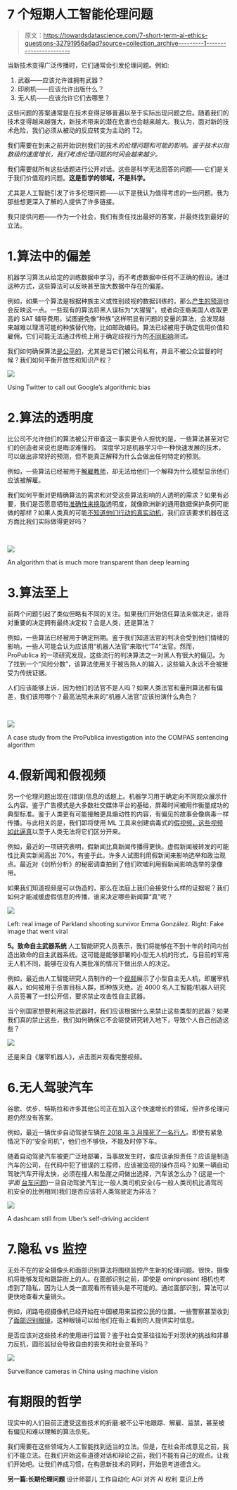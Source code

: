 # 7 个短期人工智能伦理问题

> 原文：<https://towardsdatascience.com/7-short-term-ai-ethics-questions-32791956a6ad?source=collection_archive---------1----------------------->

当新技术变得广泛传播时，它们通常会引发伦理问题。例如:

1.  武器——应该允许谁拥有武器？
2.  印刷机——应该允许出版什么？
3.  无人机——应该允许它们去哪里？

这些问题的答案通常是在技术变得足够普遍以至于实际出现问题之后。随着我们的技术变得越来越强大，新技术带来的潜在危害也会越来越大。我认为，面对新的技术危险，我们必须从被动的反应转变为主动的 T2。

我们需要在到来之前开始识别我们的技术*的伦理问题和可能的影响。鉴于技术以指数级的速度增长，我们考虑伦理问题的时间会越来越少。*

我们需要就所有这些话题进行公开对话。这些是科学无法回答的问题——它们是关于我们价值观的问题。**这是哲学的领域，不是科学。**

尤其是人工智能引发了许多伦理问题——以下是我认为值得考虑的一些问题。我为那些想更深入了解的人提供了许多链接。

我只提供问题——作为一个社会，我们有责任找出最好的答案，并最终找到最好的立法。

# 1.算法中的偏差

机器学习算法从给定的训练数据中学习，而不考虑数据中任何不正确的假设。通过这种方式，这些算法可以反映甚至放大数据中存在的偏差。

例如，如果一个算法是根据种族主义或性别歧视的数据训练的，那么[产生的预测](https://www.propublica.org/article/breaking-the-black-box-how-machines-learn-to-be-racist?)也会反映这一点。一些现有的算法将黑人误标为“大猩猩”，或者向亚裔美国人收取更高的 SAT 辅导费用。试图避免像“种族”这样明显有问题的变量的算法，会发现越来越难以理清可能的种族替代物，比如邮政编码。算法已经被用于确定信用价值和雇佣，它们可能无法通过传统上用于确定歧视行为的[不同影响](https://en.wikipedia.org/wiki/Disparate_impact)测试。

我们如何确保算法[是公平的](https://www.technologyreview.com/s/601775/why-we-should-expect-algorithms-to-be-biased/)，尤其是当它们被公司私有，并且不被公众监督的时候？我们如何平衡开放性和知识产权？

![](img/84f2aadbdc49aa15a60f759b684d685c.png)

Using Twitter to call out Google’s algorithmic bias

# 2.算法的透明度

比公司不允许他们的算法被公开审查这一事实更令人担忧的是，一些算法甚至对它们的创造者来说也是晦涩难懂的。
深度学习是机器学习中一种快速发展的技术，可以做出非常好的预测，但不能真正解释为什么会做出任何特定的预测。

例如，一些算法已经被用于[解雇教师](https://www.bloomberg.com/view/articles/2017-05-15/don-t-grade-teachers-with-a-bad-algorithm)，却无法给他们一个解释为什么模型显示他们应该被解雇。

我们如何平衡对更精确算法的需求和对受这些算法影响的人透明的需求？如果有必要，我们是否愿意牺牲[准确性来换取](https://arxiv.org/pdf/1606.08813v1.pdf)透明度，就像欧洲新的通用数据保护条例可能做的那样？如果人类真的可能[不知道他们行动的真实动机](https://medium.com/conversations-with-tyler/robin-hanson-tyler-cowen-signaling-the-elephant-in-the-brain-e1444b69baa7)，我们应该要求机器在这方面比我们实际做得更好吗？

​

![](img/82656a0fb180a6869b477c586419056b.png)

An algorithm that is much more transparent than deep learning

# 3.算法至上

前两个问题引起了类似但略有不同的关注。如果我们开始信任算法来做决定，谁将对重要的决定拥有最终决定权？会是人类，还是算法？

例如，一些算法已经被用于确定刑期。鉴于我们知道法官的判决会受到他们情绪的影响，一些人可能会认为应该用“机器人法官”来取代“T4”法官。然而，ProPublica 的一项研究发现，这些流行的判决算法之一对黑人有很大的偏见。为了找到一个“风险分数”，该算法使用关于被告熟人的输入，这些输入永远不会被接受为传统证据。

人们应该能够上诉，因为他们的法官不是人吗？如果人类法官和量刑算法都有偏差，我们该用哪个？最高法院未来的“机器人法官”应该扮演什么角色？

​

![](img/7bb7bed5c4079db3deac54ef451ede7e.png)

A case study from the ProPublica investigation into the COMPAS sentencing algorithm

# 4.假新闻和假视频

另一个伦理问题出现在(错误)信息的话题上。机器学习用于确定向不同观众展示什么内容。鉴于广告模式是大多数社交媒体平台的基础，屏幕时间被用作衡量成功的典型标准。鉴于人类更有可能接触更具煽动性的内容，有偏见的故事会像病毒一样传播。与此相关的是，我们即将使用 ML 工具来创建病毒式的[假视频，这些视频如此逼真](http://www.latimes.com/business/technology/la-fi-tn-fake-videos-20180219-story.html)以至于人类无法将它们区分开来。

例如，最近的一项研究表明，假新闻比真新闻传播得更快。虚假新闻被转发的可能性比真实新闻高出 70%。有鉴于此，许多人试图利用假新闻来影响选举和政治观点。最近对《剑桥分析》的秘密调查拍到了他们吹嘘利用假新闻影响选举的录像带。

如果我们知道视频是可以伪造的，那么在法庭上我们会接受什么样的证据呢？我们如何才能减缓虚假信息的传播，谁来决定哪些新闻算“真”呢？

![](img/a292e4e3772a1c1c9032775cb00a619b.png)

Left: real image of Parkland shooting survivor Emma González. Right: Fake image that went viral

**5。致命自主武器系统** 
人工智能研究人员表示，我们将能够在不到十年的时间内创造出致命的自主武器系统。这可能是能够部署的小型无人机的形式，与目前的军用无人机不同，能够在没有人类批准的情况下做出杀人的决定。

例如，最近由人工智能研究人员制作的一个[视频](https://www.youtube.com/watch?v=ecClODh4zYk)展示了小型自主无人机，即屠宰机器人，如何被用于杀害目标人群，即种族灭绝。近 4000 名人工智能/机器人研究人员签署了一封公开信，要求禁止攻击性自主武器。

当个别国家想要利用这些武器时，我们应该根据什么来禁止这些类型的武器？如果我们真的禁止这些，我们如何确保它不会驱使研究转入地下，导致个人自己创造这些？

![](img/12d25a56004eb11846c77c985f061d4d.png)

还是来自《屠宰机器人》，点击图片观看完整视频。

# 6.无人驾驶汽车

谷歌、优步、特斯拉和许多其他公司正在加入这个快速增长的领域，但许多伦理问题仍然没有答案。

例如，最近一辆优步自动驾驶车辆[在 2018 年 3 月撞死了一名行人](https://www.theguardian.com/technology/2018/mar/22/video-released-of-uber-self-driving-crash-that-killed-woman-in-arizona)。即使有紧急情况下的“安全司机”，他们也不够快，不能及时停下车。

随着自动驾驶汽车被更广泛地部署，当事故发生时，谁应该承担责任？应该是制造汽车的公司，在代码中犯了错误的工程师，应该被监视的操作员吗？如果一辆自动驾驶汽车开得太快，必须在撞人和坠崖之间做出选择，汽车该怎么办？(这是一个*字面* [台车问题](https://en.wikipedia.org/wiki/Trolley_problem))一旦自动驾驶汽车比一般人类司机安全(与一般人类司机比酒驾司机安全的比例相同)我们是否应该将人类驾驶定为非法？

![](img/b0cf6940a854467ea5a1fb425558b870.png)

A dashcam still from Uber’s self-driving accident

# 7.隐私 vs 监控

无处不在的安全摄像头和面部识别算法将围绕监控产生新的伦理问题。很快，摄像机将能够发现和跟踪街上的人。在面部识别之前，即使是 ominpresent 相机也考虑到了隐私，因为让人类一直观看所有镜头是不可能的。通过面部识别，算法可以更快地查看大量镜头。

例如，闭路电视摄像机已经开始在中国被用来监控公民的位置。一些警察甚至收到了[面部识别眼镜](https://www.theverge.com/2018/2/8/16990030/china-facial-recognition-sunglasses-surveillance)，这种眼镜可以给他们在街上看到的人提供实时信息。

是否应该对这些技术的使用进行监管？鉴于社会变革往往始于对现状的挑战和非暴力反抗，圆形监狱会导致自由的丧失和社会变革吗？

![](img/b1a351858d1d0c6d3d96c1029c842c4f.png)

Surveillance cameras in China using machine vision

# 有期限的哲学

现实中的人们目前正遭受这些技术的折磨:被不公平地跟踪、解雇、监禁，甚至被有偏见和难以理解的算法杀死。

我们需要在这些领域为人工智能找到适当的立法。但是，在社会形成意见之前，我们不能立法。在我们开始这些道德对话和辩论之前，我们不能有自己的观点。让我们开始吧。让我们养成习惯，在构思新技术的同时，开始思考道德含义。​

**另一篇:长期伦理问题** 
设计师婴儿
工作自动化
AGI 对齐
AI 权利
意识上传